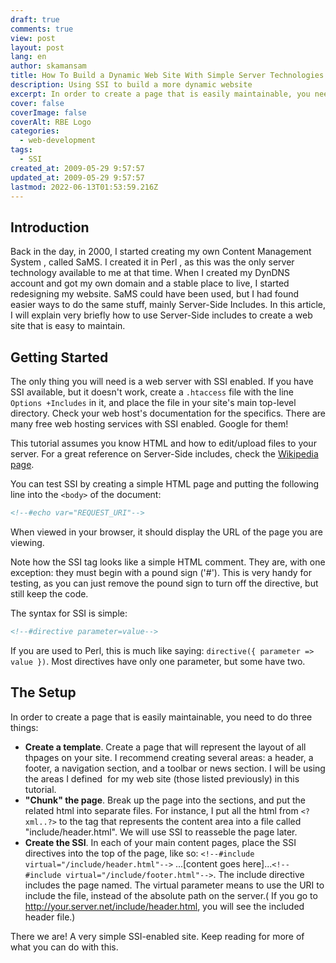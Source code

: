 ```yaml
---
draft: true
comments: true
view: post
layout: post
lang: en
author: skamansam
title: How To Build a Dynamic Web Site With Simple Server Technologies.
description: Using SSI to build a more dynamic website
excerpt: In order to create a page that is easily maintainable, you need to do three
cover: false
coverImage: false
coverAlt: RBE Logo
categories:
  - web-development
tags:
  - SSI
created_at: 2009-05-29 9:57:57
updated_at: 2009-05-29 9:57:57
lastmod: 2022-06-13T01:53:59.216Z
---
```


## Introduction
Back in the day, in 2000, I started creating my own Content Management System ,
called SaMS. I created it in Perl , as this was the only server technology
available to me at that time. When I created my DynDNS account and got my own
domain and a stable place to live, I started redesigning my website. SaMS could
have been used, but I had found easier ways to do the same stuff, mainly
Server-Side Includes. In this article, I will explain very briefly how to use
Server-Side includes to create a web site that is easy to maintain.

## Getting Started
The only thing you will need is a web server with SSI enabled. If you have SSI
available, but it doesn't work, create a `.htaccess` file with the line `Options
+Includes` in it, and place the file in your site's main top-level directory.
Check your web host's documentation for the specifics. There are many free web
hosting services with SSI enabled. Google for them!

This tutorial assumes you know HTML and how to edit/upload files to your server.
For a great reference on Server-Side includes, check the <a
href="http://en.wikipedia.org/wiki/Server_Side_Includes">Wikipedia page</a>.

You can test SSI by creating a simple HTML page and putting the following line
into the `<body>` of the document:

```html
<!--#echo var="REQUEST_URI"-->
```

When viewed in your browser, it should display the URL of the page you are
viewing.

Note how the SSI tag looks like a simple HTML comment. They are, with one
exception: they must begin with a pound sign ('#'). This is very handy for
testing, as you can just remove the pound sign to turn off the directive, but
still keep the code.

The syntax for SSI is simple:

```html
<!--#directive parameter=value-->
```

If you are used to Perl, this is much like saying:
`directive({ parameter => value })`. Most directives have only one parameter, but
some have two.

## The Setup
In order to create a page that is easily maintainable, you need to do three things:

* **Create a template**. Create a page that will represent the
  layout of all thpages on your site. I recommend creating several areas: a
  header, a footer, a navigation section, and a toolbar or news section. I will
  be using the areas I defined  for my web site (those listed previously) in
  this tutorial.
* **"Chunk" the page**. Break up the page into the sections, and
  put the related html into separate files. For instance, I put all the html
  from `<?xml..?>` to the tag that represents the content area into a file
  called "include/header.html". We will use SSI to reasseble the page
  later.
* **Create the SSI**. In each of your main content pages, place the
  SSI directives into the top of the page, like so: `<!--#include
  virtual="/include/header.html"-->` ...[content goes here]...`<!--#include
  virtual="/include/footer.html"-->`. The include directive includes the page
  named. The virtual parameter means to use the URI to include the file, instead
  of the absolute path on the server.( If you go to
  http://your.server.net/include/header.html, you will see the included header
  file.)

There we are! A very simple SSI-enabled site. Keep reading for more of what you can do with this.
